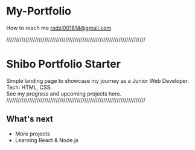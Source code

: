 # My-Portfolio
How to reach me radzi001814@gmail.com

/////////////////////////////////////////////////////////////////////////
# Shibo Portfolio Starter

Simple landing page to showcase my journey as a Junior Web Developer.  
Tech: HTML, CSS.  
See my progress and upcoming projects here.
/////////////////////////////////////////////////////////////////////////

## What's next
- More projects
- Learning React & Node.js

